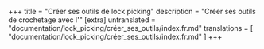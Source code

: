 +++
title = "Créer ses outils de lock picking"
description = "Créer ses outils de crochetage avec l'"
[extra]
untranslated = "documentation/lock_picking/créer_ses_outils/index.fr.md"
translations = [
    "documentation/lock_picking/créer_ses_outils/index.fr.md"
]
+++
